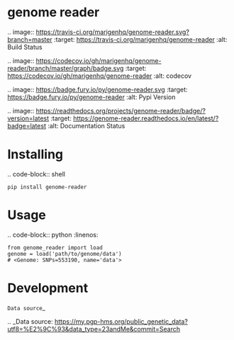 genome reader
=============
.. image:: https://travis-ci.org/marigenhq/genome-reader.svg?branch=master
  :target: https://travis-ci.org/marigenhq/genome-reader
  :alt: Build Status
     
.. image:: https://codecov.io/gh/marigenhq/genome-reader/branch/master/graph/badge.svg
  :target: https://codecov.io/gh/marigenhq/genome-reader
  :alt: codecov

.. image:: https://badge.fury.io/py/genome-reader.svg
  :target: https://badge.fury.io/py/genome-reader
  :alt: Pypi Version
  
.. image:: https://readthedocs.org/projects/genome-reader/badge/?version=latest
  :target: https://genome-reader.readthedocs.io/en/latest/?badge=latest
  :alt: Documentation Status


Installing
==========

.. code-block:: shell
   
    pip install genome-reader

Usage
=====

.. code-block:: python
   :linenos:

    from genome_reader import load
    genome = load('path/to/genome/data')
    # <Genome: SNPs=553190, name='data'>


Development
===========

`Data source`_

.. _Data source: https://my.pgp-hms.org/public_genetic_data?utf8=%E2%9C%93&data_type=23andMe&commit=Search

